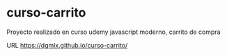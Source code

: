 # curso-carrito
Proyecto realizado en curso udemy javascript moderno, carrito de compra

URL https://dgmlx.github.io/curso-carrito/
